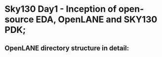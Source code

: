 # Sky130 Day1 - Inception of open-source EDA, OpenLANE and SKY130 PDK; 
## OpenLANE directory structure in detail:
